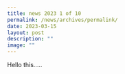 ```yaml
---
title: news 2023 1 of 10
permalink: /news/archives/permalink/
date: 2023-03-15
layout: post
description: ""
image: ""
---
```

Hello this.....


